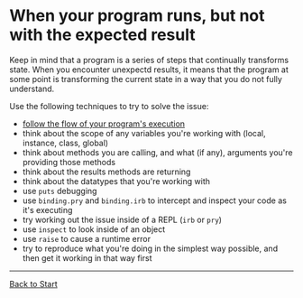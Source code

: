 # When your program runs, but not with the expected result

Keep in mind that a program is a series of steps that continually transforms state. When you encounter unexpectd results, it means that the program at some point is transforming the current state in a way that you do not fully understand.

Use the following techniques to try to solve the issue:

- [follow the flow of your program's execution](try/flow.md)
- think about the scope of any variables you're working with (local, instance, class, global)
- think about methods you are calling, and what (if any), arguments you're providing those methods
- think about the results methods are returning
- think about the datatypes that you're working with
- use `puts` debugging
- use `binding.pry` and `binding.irb` to intercept and inspect your code as it's executing
- try working out the issue inside of a REPL (`irb` or `pry`)
- use `inspect` to look inside of an object
- use `raise` to cause a runtime error
- try to reproduce what you're doing in the simplest way possible, and then get it working in that way first

---
[Back to Start](/bitmakerlabs/debugging-guide/blob/master/README.md)
